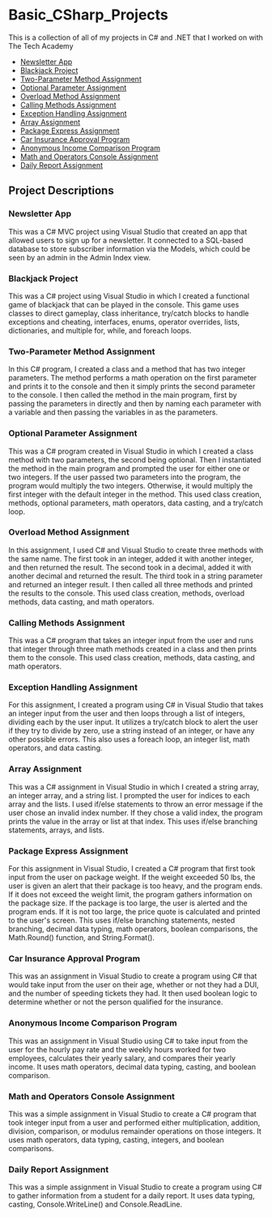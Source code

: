 # Basic_CSharp_Projects
This is a collection of all of my projects in C# and .NET that I worked on with The Tech Academy

* [Newsletter App](https://github.com/Michaelar1/Basic_CSharp_Projects/tree/main/Basic_C%23_Programs/NewsletterAppMVC)
* [Blackjack Project](https://github.com/Michaelar1/Basic_CSharp_Projects/tree/main/Basic_C%23_Programs/TwentyOne)
* [Two-Parameter Method Assignment](https://github.com/Michaelar1/Basic_CSharp_Projects/tree/main/Basic_C%23_Programs/MethodSubmissionAssignment1)
* [Optional Parameter Assignment](https://github.com/Michaelar1/Basic_CSharp_Projects/tree/main/Basic_C%23_Programs/MethodSubmissionAssignment2)
* [Overload Method Assignment](https://github.com/Michaelar1/Basic_CSharp_Projects/tree/main/Basic_C%23_Programs/MainMethodSubmissionAssignment)
* [Calling Methods Assignment](https://github.com/Michaelar1/Basic_CSharp_Projects/tree/main/Basic_C%23_Programs/CallingMethodsSubmissionAssignment)
* [Exception Handling Assignment](https://github.com/Michaelar1/Basic_CSharp_Projects/tree/main/Basic_C%23_Programs/StringsAndIntegersSubmissionAssignment)
* [Array Assignment](https://github.com/Michaelar1/Basic_CSharp_Projects/tree/main/Basic_C%23_Programs/ArraySubmissionAssignment)
* [Package Express Assignment](https://github.com/Michaelar1/Basic_CSharp_Projects/tree/main/Basic_C%23_Programs/BranchingSubmissionAssignment)
* [Car Insurance Approval Program](https://github.com/Michaelar1/Basic_CSharp_Projects/tree/main/Basic_C%23_Programs/BooleanLogicSubmissionAssignment)
* [Anonymous Income Comparison Program](https://github.com/Michaelar1/Basic_CSharp_Projects/tree/main/Basic_C%23_Programs/AnonymousIncomeComparisonProgram)
* [Math and Operators Console Assignment](https://github.com/Michaelar1/Basic_CSharp_Projects/tree/main/Basic_C%23_Programs/MathAndOperatorsConsoleAppAssignment)
* [Daily Report Assignment](https://github.com/Michaelar1/Basic_CSharp_Projects/tree/main/Basic_C%23_Programs/DailyReportAssignment)

## Project Descriptions

### Newsletter App
  This was a C# MVC project using Visual Studio that created an app that allowed users to sign up for a newsletter. It connected to a SQL-based database to store subscriber information via the Models, which could be seen by an admin in the Admin Index view.

### Blackjack Project
  This was a C# project using Visual Studio in which I created a functional game of blackjack that can be played in the console. This game uses classes to direct gameplay, class inheritance, try/catch blocks to handle exceptions and cheating, interfaces, enums, operator overrides, lists, dictionaries, and multiple for, while, and foreach loops.

### Two-Parameter Method Assignment
  In this C# program, I created a class and a method that has two integer parameters. The method performs a math operation on the first parameter and prints it to the console and then it simply prints the second parameter to the console. I then called the method in the main program, first by passing the parameters in directly and then by naming each parameter with a variable and then passing the variables in as the parameters.

### Optional Parameter Assignment
  This was a C# program created in Visual Studio in which I created a class method with two parameters, the second being optional. Then I instantiated the method in the main program and prompted the user for either one or two integers. If the user passed two parameters into the program, the program would multiply the two integers. Otherwise, it would multiply the first integer with the default integer in the method. This used class creation, methods, optional parameters, math operators, data casting, and a try/catch loop.

### Overload Method Assignment
  In this assignment, I used C# and Visual Studio to create three methods with the same name. The first took in an integer, added it with another integer, and then returned the result. The second took in a decimal, added it with another decimal and returned the result. The third took in a string parameter and returned an integer result. I then called all three methods and printed the results to the console. This used class creation, methods, overload methods, data casting, and math operators.

### Calling Methods Assignment
  This was a C# program that takes an integer input from the user and runs that integer through three math methods created in a class and then prints them to the console. This used class creation, methods, data casting, and math operators. 

### Exception Handling Assignment
  For this assignment, I created a program using C# in Visual Studio that takes an integer input from the user and then loops through a list of integers, dividing each by the user input. It utilizes a try/catch block to alert the user if they try to divide by zero, use a string instead of an integer, or have any other possible errors. This also uses a foreach loop, an integer list, math operators, and data casting.

### Array Assignment
  This was a C# assignment in Visual Studio in which I created a string array, an integer array, and a string list. I prompted the user for indices to each array and the lists. I used if/else statements to throw an error message if the user chose an invalid index number. If they chose a valid index, the program prints the value in the array or list at that index. This uses if/else branching statements, arrays, and lists.

### Package Express Assignment
  For this assignment in Visual Studio, I created a C# program that first took input from the user on package weight. If the weight exceeded 50 lbs, the user is given an alert that their package is too heavy, and the program ends. If it does not exceed the weight limit, the program gathers information on the package size. If the package is too large, the user is alerted and the program ends. If it is not too large, the price quote is calculated and printed to the user's screen. This uses if/else branching statements, nested branching, decimal data typing, math operators, boolean comparisons, the Math.Round() function, and String.Format().

### Car Insurance Approval Program
  This was an assignment in Visual Studio to create a program using C# that would take input from the user on their age, whether or not they had a DUI, and the number of speeding tickets they had. It then used boolean logic to determine whether or not the person qualified for the insurance. 

### Anonymous Income Comparison Program
  This was an assignment in Visual Studio using C# to take input from the user for the hourly pay rate and the weekly hours worked for two employees, calculates their yearly salary, and compares their yearly income. It uses math operators, decimal data typing, casting, and boolean comparison.

### Math and Operators Console Assignment
  This was a simple assignment in Visual Studio to create a C# program that took integer input from a user and performed either multiplication, addition, division, comparison, or modulus remainder operations on those integers. It uses math operators, data typing, casting, integers, and boolean comparisons.

### Daily Report Assignment
  This was a simple assignment in Visual Studio to create a program using C# to gather information from a student for a daily report. It uses data typing, casting, Console.WriteLine() and Console.ReadLine.
